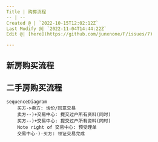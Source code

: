 ```yaml
---
Title | 购房流程
-- | --
Created @ | `2022-10-15T12:02:12Z`
Last Modify @| `2022-11-04T14:44:22Z`
Edit @| [here](https://github.com/junxnone/F/issues/7)

---
```


## 新房购买流程



## 二手房购买流程

```mermaid
sequenceDiagram
    买方->卖方: 询价/同意交易
    卖方--)+交易中心: 提交过户所有资料(同时)
    买方--)+交易中心: 提交过户所有资料(同时)
    Note right of 交易中心: 预受理单
    交易中心-)-买方: 领证交易完成
```
